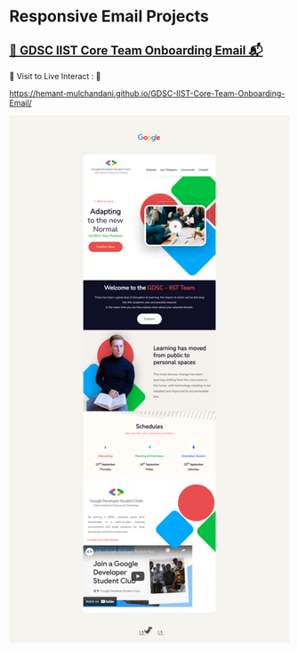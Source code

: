 # Responsive Email Projects

## [🤖 GDSC IIST Core Team Onboarding Email 📬](https://hemant-mulchandani.github.io/GDSC-IIST-Core-Team-Onboarding-Email/)

  📌 Visit to Live Interact : 🔗

  https://hemant-mulchandani.github.io/GDSC-IIST-Core-Team-Onboarding-Email/

  ![Mail Capture](GDSC-IIST-Core-Team-Onboarding-Email/Media/GDSC-IIST-Core-Team-Onboarding-Email-Screenshot.png)
